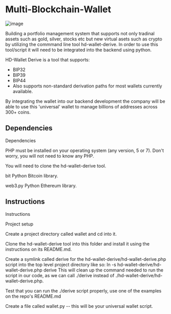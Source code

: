 # Multi-Blockchain-Wallet

![image](https://user-images.githubusercontent.com/70820754/111232761-01bc0a80-85a9-11eb-8f67-f60abb5d86d4.png)

Building a portfolio management system that supports not only tradinal assets such as gold, silver, stocks etc but new virtual asets such as crypto by utilizing the commmand line tool hd-wallet-derive. In order to use this tool/script it will need to be integrated into the backend using python. 

HD-Wallet Derive is a tool that supports:
  * BIP32
  * BIP39
  * BIP44
  * Also supports non-standard derivation paths for most wallets currently available.

By integrating the wallet into our backend development the company will be able to use this 'universal' wallet to manage billions of addresses across 300+ coins.

## Dependencies 

Dependencies

PHP must be installed on your operating system (any version, 5 or 7). Don't worry, you will not need to know any PHP.

You will need to clone the hd-wallet-derive tool.

bit Python Bitcoin library.

web3.py Python Ethereum library.

## Instructions

Instructions

Project setup


Create a project directory called wallet and cd into it.


Clone the hd-wallet-derive tool into this folder and install it using the instructions on its README.md.


Create a symlink called derive for the hd-wallet-derive/hd-wallet-derive.php script into the top level project
directory like so: ln -s hd-wallet-derive/hd-wallet-derive.php derive
This will clean up the command needed to run the script in our code, as we can call ./derive
instead of ./hd-wallet-derive/hd-wallet-derive.php.

Test that you can run the ./derive script properly, use one of the examples on the repo's README.md

Create a file called wallet.py -- this will be your universal wallet script.
